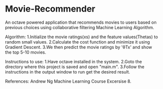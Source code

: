 # Movie-Recommender
An octave powered application that recommends movies to users based on previous choices using collaborative filtering Machine Learning Algorithm.

Algorithm:
1.Initialize the movie ratings(xs) and the feature values(Thetas) to random small values.
2.Calculate the cost function and minimize it using Gradient Descent.
3.We then predict the movie ratings by 'θTx' and show the top 5-10 movies.


Instructions to use:
1.Have octave installed in the system.
2.Goto the directory where this project is saved and open "main.m".
3.Follow the instructions in the output window to run get the desired result.

References:
Andrew Ng Machine Learning Course Excersise 8.
